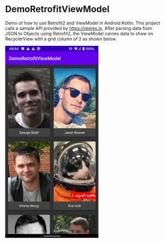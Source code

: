 # DemoRetrofitViewModel
Demo of how to use Retrofit2 and ViewModel in Android Kotlin. This project calls a sample API provided by https://reqres.in. After parsing data from JSON to Objects using Retrofit2, the ViewModel carries data to show on RecyclerView with a grid column of 2 as shown below.

<img src="https://github.com/Saranomy/DemoRetrofitViewModel/blob/master/preview.png?raw=true" width="300" />
